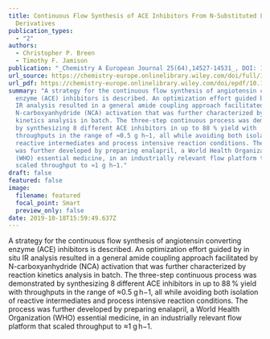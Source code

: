 ```yaml
---
title: Continuous Flow Synthesis of ACE Inhibitors From N-Substituted L-Alanine
  Derivatives
publication_types:
  - "2"
authors:
  - Christopher P. Breen
  - Timothy F. Jamison
publication: "_Chemistry A European Journal 25(64),14527-14531_, DOI: 10.1002/chem.201904400"
url_source: https://chemistry-europe.onlinelibrary.wiley.com/doi/full/10.1002/chem.201904400
url_pdf: https://chemistry-europe.onlinelibrary.wiley.com/doi/epdf/10.1002/chem.201904400
summary: "A strategy for the continuous flow synthesis of angiotensin converting
  enzyme (ACE) inhibitors is described. An optimization effort guided by in situ
  IR analysis resulted in a general amide coupling approach facilitated by
  N-carboxyanhydride (NCA) activation that was further characterized by reaction
  kinetics analysis in batch. The three-step continuous process was demonstrated
  by synthesizing 8 different ACE inhibitors in up to 88 % yield with
  throughputs in the range of ≈0.5 g h−1, all while avoiding both isolation of
  reactive intermediates and process intensive reaction conditions. The process
  was further developed by preparing enalapril, a World Health Organization
  (WHO) essential medicine, in an industrially relevant flow platform that
  scaled throughput to ≈1 g h−1."
draft: false
featured: false
image:
  filename: featured
  focal_point: Smart
  preview_only: false
date: 2019-10-18T15:59:49.637Z
---
```

  A strategy for the continuous flow synthesis of angiotensin converting enzyme (ACE) inhibitors is described. An optimization effort guided by in situ IR analysis resulted in a general amide coupling approach facilitated by N-carboxyanhydride (NCA) activation that was further characterized by reaction kinetics analysis in batch. The three-step continuous process was demonstrated by synthesizing 8 different ACE inhibitors in up to 88 % yield with throughputs in the range of ≈0.5 g h−1, all while avoiding both isolation of reactive intermediates and process intensive reaction conditions. The process was further developed by preparing enalapril, a World Health Organization (WHO) essential medicine, in an industrially relevant flow platform that scaled throughput to ≈1 g h−1.
